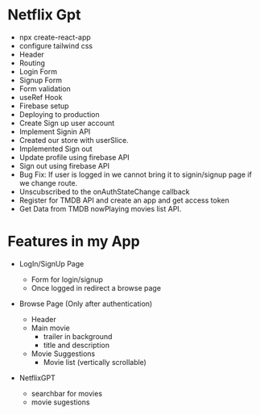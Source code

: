 # Netflix Gpt

- npx create-react-app
- configure tailwind css
- Header
- Routing
- Login Form
- Signup Form
- Form validation
- useRef Hook
- Firebase setup
- Deploying to production
- Create Sign up user account
- Implement Signin API
- Created our store with userSlice.
- Implemented Sign out
- Update profile using firebase API
- Sign out using firebase API
- Bug Fix: If user is logged in we cannot bring it to signin/signup page if we change route.
- Unscubscribed to the onAuthStateChange callback
- Register for TMDB API and create an app and get access token
- Get Data from TMDB nowPlaying movies list API.

# Features in my App

- LogIn/SignUp Page

  - Form for login/signup
  - Once logged in redirect a browse page

- Browse Page (Only after authentication)

  - Header
  - Main movie
    - trailer in background
    - title and description
  - Movie Suggestions
    - Movie list (vertically scrollable)

- NetflixGPT

  - searchbar for movies
  - movie sugestions
